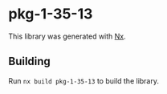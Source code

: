 # pkg-1-35-13

This library was generated with [Nx](https://nx.dev).

## Building

Run `nx build pkg-1-35-13` to build the library.
